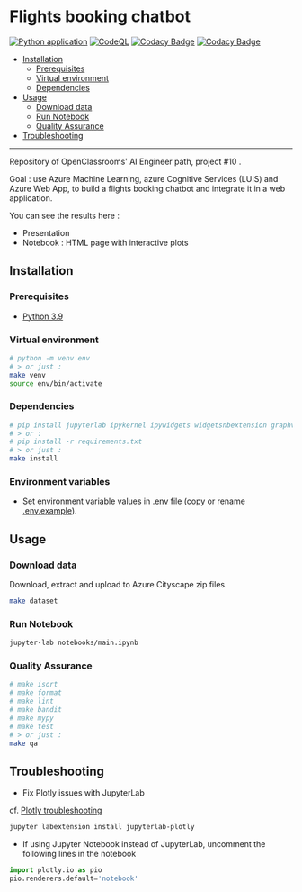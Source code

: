 # Flights booking chatbot

[![Python application](https://github.com/fleuryc/OC_AI-Engineer_P10_Flights-booking-chatbot/actions/workflows/python-app.yml/badge.svg)](https://github.com/fleuryc/OC_AI-Engineer_P10_Flights-booking-chatbot/actions/workflows/python-app.yml)
[![CodeQL](https://github.com/fleuryc/OC_AI-Engineer_P10_Flights-booking-chatbot/actions/workflows/codeql-analysis.yml/badge.svg)](https://github.com/fleuryc/OC_AI-Engineer_P10_Flights-booking-chatbot/actions/workflows/codeql-analysis.yml)
[![Codacy Badge](https://app.codacy.com/project/badge/Grade/06480b57560846a293bed6d5d4f473e1)](https://www.codacy.com/gh/fleuryc/OC_AI-Engineer_P10_Flights-booking-chatbot/dashboard)
[![Codacy Badge](https://app.codacy.com/project/badge/Coverage/06480b57560846a293bed6d5d4f473e1)](https://www.codacy.com/gh/fleuryc/OC_AI-Engineer_P10_Flights-booking-chatbot/dashboard)

-   [Installation](#installation)
    -   [Prerequisites](#prerequisites)
    -   [Virtual environment](#virtual-environment)
    -   [Dependencies](#dependencies)
-   [Usage](#usage)
    -   [Download data](#download-data)
    -   [Run Notebook](#run-notebook)
    -   [Quality Assurance](#quality-assurance)
-   [Troubleshooting](#troubleshooting)

---

Repository of OpenClassrooms' AI Engineer path, project #10 .

Goal : use Azure Machine Learning, azure Cognitive Services (LUIS) and Azure Web App, to build a flights booking chatbot and integrate it in a web application.

You can see the results here :

-   Presentation
-   Notebook : HTML page with interactive plots

## Installation

### Prerequisites

-   [Python 3.9](https://www.python.org/downloads/)

### Virtual environment

```bash
# python -m venv env
# > or just :
make venv
source env/bin/activate
```

### Dependencies

```bash
# pip install jupyterlab ipykernel ipywidgets widgetsnbextension graphviz python-dotenv requests matplotlib seaborn plotly bokeh dtale lux-api pandas-profiling autoviz great_expectations popmon numpy statsmodels pandas modin[ray] sklearn torch tensorflow
# > or :
# pip install -r requirements.txt
# > or just :
make install
```

### Environment variables

-   Set environment variable values in [.env](.env) file (copy or rename [.env.example](.env.example)).

## Usage

### Download data

Download, extract and upload to Azure Cityscape zip files.

```bash
make dataset
```

### Run Notebook

```bash
jupyter-lab notebooks/main.ipynb
```

### Quality Assurance

```bash
# make isort
# make format
# make lint
# make bandit
# make mypy
# make test
# > or just :
make qa
```

## Troubleshooting

-   Fix Plotly issues with JupyterLab

cf. [Plotly troubleshooting](https://plotly.com/python/troubleshooting/#jupyterlab-problems)

```bash
jupyter labextension install jupyterlab-plotly
```

-   If using Jupyter Notebook instead of JupyterLab, uncomment the following lines in the notebook

```python
import plotly.io as pio
pio.renderers.default='notebook'
```
